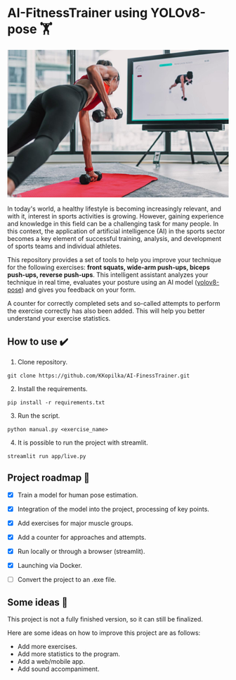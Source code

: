 # AI-FitnessTrainer using YOLOv8-pose 🏋️

<p align="center">
<img src="docs/ai-trainer.jpg"
    alt="ai_trainer"
    width=550 />
</p>

In today's world, a healthy lifestyle is becoming increasingly relevant, and with it, interest in sports activities is growing. However, gaining experience and knowledge in this field can be a challenging task for many people. In this context, the application of artificial intelligence (AI) in the sports sector becomes a key element of successful training, analysis, and development of sports teams and individual athletes.

This repository provides a set of tools to help you improve your technique for the following exercises: **front squats, wide-arm push-ups, biceps push-ups, reverse push-ups**. This intelligent assistant analyzes your technique in real time, evaluates your posture using an AI model ([yolov8-pose](https://docs.ultralytics.com/tasks/pose/)) and gives you feedback on your form.

A counter for correctly completed sets and so-called attempts to perform the exercise correctly has also been added. This will help you better understand your exercise statistics.

## How to use ✔️
1. Clone repository.
```
git clone https://github.com/KKopilka/AI-FinessTrainer.git
```
2. Install the requirements.
```
pip install -r requirements.txt
```
3. Run the script.
```
python manual.py <exercise_name>
```
4. It is possible to run the project with streamlit.
```
streamlit run app/live.py 
```

## Project roadmap 📝

- [x] Train a model for human pose estimation.

- [x] Integration of the model into the project, processing of key points.

- [x] Add exercises for major muscle groups.

- [x] Add a counter for approaches and attempts.

- [x] Run locally or through a browser (streamlit).

- [x] Launching via Docker.

- [ ] Convert the project to an .exe file.


## Some ideas 📝
This project is not a fully finished version, so it can still be finalized.

Here are some ideas on how to improve this project are as follows:
- Add more exercises.
- Add more statistics to the program.
- Add a web/mobile app.
- Add sound accompaniment.